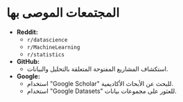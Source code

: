 # المجتمعات الموصى بها

* **Reddit:**
    * `r/datascience`
    * `r/MachineLearning`
    * `r/statistics`
* **GitHub:**
    * استكشاف المشاريع المفتوحة المتعلقة بالتحليل والبيانات.
* **Google:**
    * استخدام "Google Scholar" للبحث عن الأبحاث الأكاديمية.
    * استخدام "Google Datasets" للعثور على مجموعات بيانات.

